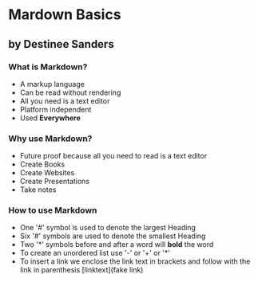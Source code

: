 # Mardown Basics

## by Destinee Sanders

### What is Markdown?

+ A markup language
+ Can be read without rendering
+ All you need is a text editor
+ Platform independent
+ Used **Everywhere**

### Why use Markdown?

+ Future proof because all you need to read is a text editor
+ Create Books
+ Create Websites
+ Create Presentations
+ Take notes

### How to use Markdown

+ One '#' symbol is used to denote the largest Heading
+ Six '#' symbols are used to denote the smallest Heading
+ Two '*' symbols before and after a word will **bold** the word
+ To create an unordered list use '-' or '+' or '*'
+ To insert a link we enclose the link text in brackets and follow with the link in parenthesis [linktext](fake link)  
